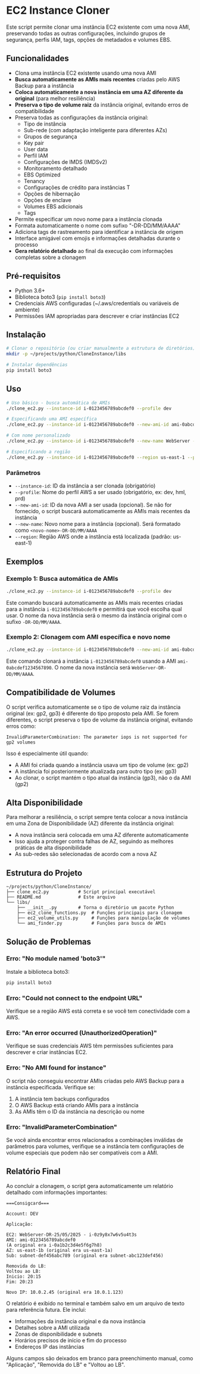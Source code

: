 # EC2 Instance Cloner

Este script permite clonar uma instância EC2 existente com uma nova AMI, preservando todas as outras configurações, incluindo grupos de segurança, perfis IAM, tags, opções de metadados e volumes EBS.

## Funcionalidades

- Clona uma instância EC2 existente usando uma nova AMI
- **Busca automaticamente as AMIs mais recentes** criadas pelo AWS Backup para a instância
- **Coloca automaticamente a nova instância em uma AZ diferente da original** (para melhor resiliência)
- **Preserva o tipo de volume raiz** da instância original, evitando erros de compatibilidade
- Preserva todas as configurações da instância original:
  - Tipo de instância
  - Sub-rede (com adaptação inteligente para diferentes AZs)
  - Grupos de segurança
  - Key pair
  - User data
  - Perfil IAM
  - Configurações de IMDS (IMDSv2)
  - Monitoramento detalhado
  - EBS Optimized
  - Tenancy
  - Configurações de crédito para instâncias T
  - Opções de hibernação
  - Opções de enclave
  - Volumes EBS adicionais
  - Tags
- Permite especificar um novo nome para a instância clonada
- Formata automaticamente o nome com sufixo "-DR-DD/MM/AAAA"
- Adiciona tags de rastreamento para identificar a instância de origem
- Interface amigável com emojis e informações detalhadas durante o processo
- **Gera relatório detalhado** ao final da execução com informações completas sobre a clonagem

## Pré-requisitos

- Python 3.6+
- Biblioteca boto3 (`pip install boto3`)
- Credenciais AWS configuradas (~/.aws/credentials ou variáveis de ambiente)
- Permissões IAM apropriadas para descrever e criar instâncias EC2

## Instalação

```bash
# Clonar o repositório (ou criar manualmente a estrutura de diretórios)
mkdir -p ~/projects/python/CloneInstance/libs

# Instalar dependências
pip install boto3
```

## Uso

```bash
# Uso básico - busca automática de AMIs
./clone_ec2.py --instance-id i-0123456789abcdef0 --profile dev

# Especificando uma AMI específica
./clone_ec2.py --instance-id i-0123456789abcdef0 --new-ami-id ami-0abcdef1234567890 --profile dev

# Com nome personalizado
./clone_ec2.py --instance-id i-0123456789abcdef0 --new-name WebServer --profile dev

# Especificando a região
./clone_ec2.py --instance-id i-0123456789abcdef0 --region us-east-1 --profile dev
```

### Parâmetros

- `--instance-id`: ID da instância a ser clonada (obrigatório)
- `--profile`: Nome do perfil AWS a ser usado (obrigatório, ex: dev, hml, prd)
- `--new-ami-id`: ID da nova AMI a ser usada (opcional). Se não for fornecido, o script buscará automaticamente as AMIs mais recentes da instância
- `--new-name`: Novo nome para a instância (opcional). Será formatado como `<novo-nome>-DR-DD/MM/AAAA`
- `--region`: Região AWS onde a instância está localizada (padrão: us-east-1)

## Exemplos

### Exemplo 1: Busca automática de AMIs

```bash
./clone_ec2.py --instance-id i-0123456789abcdef0 --profile dev
```

Este comando buscará automaticamente as AMIs mais recentes criadas para a instância `i-0123456789abcdef0` e permitirá que você escolha qual usar. O nome da nova instância será o mesmo da instância original com o sufixo `-DR-DD/MM/AAAA`.

### Exemplo 2: Clonagem com AMI específica e novo nome

```bash
./clone_ec2.py --instance-id i-0123456789abcdef0 --new-ami-id ami-0abcdef1234567890 --new-name WebServer --profile dev
```

Este comando clonará a instância `i-0123456789abcdef0` usando a AMI `ami-0abcdef1234567890`. O nome da nova instância será `WebServer-DR-DD/MM/AAAA`.

## Compatibilidade de Volumes

O script verifica automaticamente se o tipo de volume raiz da instância original (ex: gp2, gp3) é diferente do tipo proposto pela AMI. Se forem diferentes, o script preserva o tipo de volume da instância original, evitando erros como:

```
InvalidParameterCombination: The parameter iops is not supported for gp2 volumes
```

Isso é especialmente útil quando:
- A AMI foi criada quando a instância usava um tipo de volume (ex: gp2)
- A instância foi posteriormente atualizada para outro tipo (ex: gp3)
- Ao clonar, o script mantém o tipo atual da instância (gp3), não o da AMI (gp2)

## Alta Disponibilidade

Para melhorar a resiliência, o script sempre tenta colocar a nova instância em uma Zona de Disponibilidade (AZ) diferente da instância original:

- A nova instância será colocada em uma AZ diferente automaticamente
- Isso ajuda a proteger contra falhas de AZ, seguindo as melhores práticas de alta disponibilidade
- As sub-redes são selecionadas de acordo com a nova AZ

## Estrutura do Projeto

```
~/projects/python/CloneInstance/
├── clone_ec2.py           # Script principal executável
├── README.md              # Este arquivo
└── libs/
    ├── __init__.py        # Torna o diretório um pacote Python
    ├── ec2_clone_functions.py  # Funções principais para clonagem
    ├── ec2_volume_utils.py     # Funções para manipulação de volumes
    └── ami_finder.py           # Funções para busca de AMIs
```

## Solução de Problemas

### Erro: "No module named 'boto3'"

Instale a biblioteca boto3:

```bash
pip install boto3
```

### Erro: "Could not connect to the endpoint URL"

Verifique se a região AWS está correta e se você tem conectividade com a AWS.

### Erro: "An error occurred (UnauthorizedOperation)"

Verifique se suas credenciais AWS têm permissões suficientes para descrever e criar instâncias EC2.

### Erro: "No AMI found for instance"

O script não conseguiu encontrar AMIs criadas pelo AWS Backup para a instância especificada. Verifique se:
1. A instância tem backups configurados
2. O AWS Backup está criando AMIs para a instância
3. As AMIs têm o ID da instância na descrição ou nome

### Erro: "InvalidParameterCombination"

Se você ainda encontrar erros relacionados a combinações inválidas de parâmetros para volumes, verifique se a instância tem configurações de volume especiais que podem não ser compatíveis com a AMI.

## Relatório Final

Ao concluir a clonagem, o script gera automaticamente um relatório detalhado com informações importantes:

```
===Consigcard===

Account: DEV

Aplicação: 

EC2: WebServer-DR-25/05/2025 - i-0z9y8x7w6v5u4t3s
AMI: ami-0123456789abcdef0
(A original era i-0a1b2c3d4e5f6g7h8)
AZ: us-east-1b (original era us-east-1a)
Sub: subnet-def456abc789 (original era subnet-abc123def456)

Removida do LB: 
Voltou ao LB: 
Inicio: 20:15
Fim: 20:23

Novo IP: 10.0.2.45 (original era 10.0.1.123)
```

O relatório é exibido no terminal e também salvo em um arquivo de texto para referência futura. Ele inclui:

- Informações da instância original e da nova instância
- Detalhes sobre a AMI utilizada
- Zonas de disponibilidade e subnets
- Horários precisos de início e fim do processo
- Endereços IP das instâncias

Alguns campos são deixados em branco para preenchimento manual, como "Aplicação", "Removida do LB" e "Voltou ao LB".
